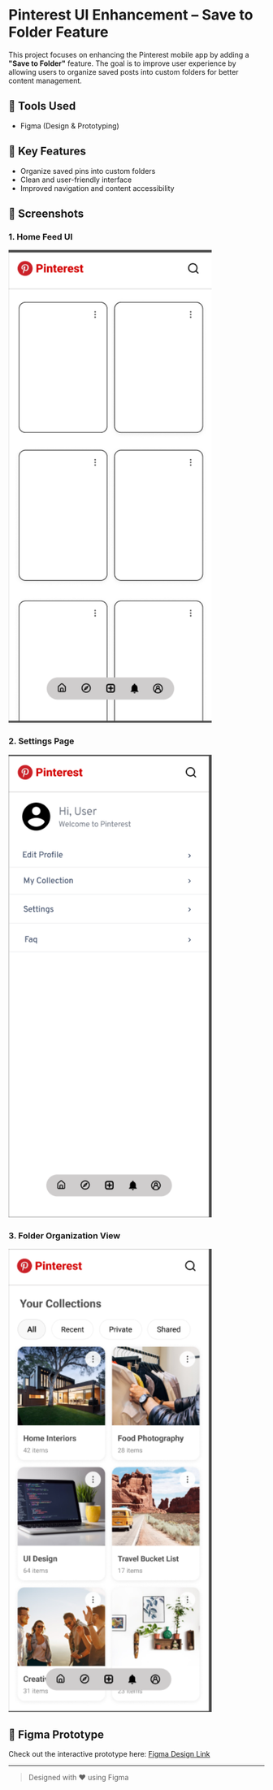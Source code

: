 # Pinterest UI Enhancement – Save to Folder Feature

This project focuses on enhancing the Pinterest mobile app by adding a **"Save to Folder"** feature. The goal is to improve user experience by allowing users to organize saved posts into custom folders for better content management.

## 🔧 Tools Used
- Figma (Design & Prototyping)

## 🚀 Key Features
- Organize saved pins into custom folders
- Clean and user-friendly interface
- Improved navigation and content accessibility

## 📸 Screenshots

### 1. Home Feed UI
<img src="images/Home_pg.png" alt="Home Feed" width="400"/>

### 2. Settings Page
<img src="images/settings_pg.png" alt="Settings Page" width="400"/>

### 3. Folder Organization View
<img src="images/collection_pg.png" alt="Folder View" width="400"/>

## 📁 Figma Prototype
Check out the interactive prototype here: [Figma Design Link]([https://www.figma.com/your-prototype-link](https://www.figma.com/design/qVPkzIMJ44AtUFNmuHGKsw/Pinterest-Menu?node-id=0-1&p=f&t=KBdBwdmv1YVagZ5A-0))

---

> Designed with ❤️ using Figma
